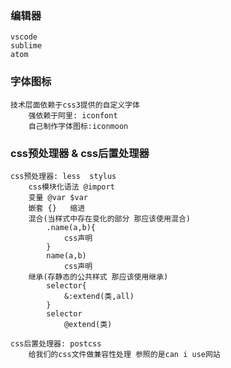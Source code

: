 ### 编辑器
    vscode
    sublime
    atom

### 字体图标
    技术层面依赖于css3提供的自定义字体
        强依赖于阿里: iconfont
        自己制作字体图标:iconmoon


### css预处理器 & css后置处理器
    css预处理器: less  stylus
        css模块化语法 @import
        变量 @var $var
        嵌套 {}   缩进
        混合(当样式中存在变化的部分 那应该使用混合)
            .name(a,b){
                css声明
            }
            name(a,b)
                css声明
        继承(存静态的公共样式 那应该使用继承)
            selector{
                &:extend(类,all)
            }
            selector
                @extend(类)

    css后置处理器: postcss
        给我们的css文件做兼容性处理 参照的是can i use网站